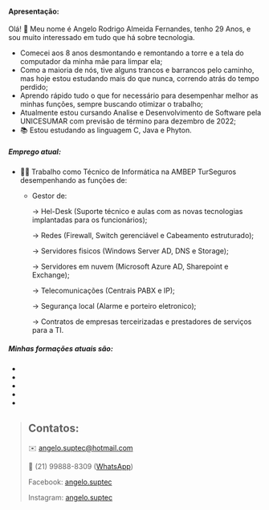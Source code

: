 #### Apresentação:
Olá! 👋 Meu nome é Angelo Rodrigo Almeida Fernandes, tenho 29 Anos, e sou muito interessado em tudo que há sobre tecnologia.
- Comecei aos 8 anos desmontando e remontando a torre e a tela do computador da minha mãe para limpar ela;
- Como a maioria de nós, tive alguns trancos e barrancos pelo caminho, mas hoje estou estudando mais do que nunca, correndo atrás do tempo perdido;
- Aprendo rápido tudo o que for necessário para desempenhar melhor as minhas funções, sempre buscando otimizar o trabalho;
- Atualmente estou cursando Analise e Desenvolvimento de Software pela UNICESUMAR com previsão de término para dezembro de 2022;
- 📚 Estou estudando as linguagem C, Java e Phyton.

##### Emprego atual:
* 👨‍💻 Trabalho como Técnico de Informática na AMBEP TurSeguros desempenhando as funções de:
    - Gestor de:

        -> Hel-Desk (Suporte técnico e aulas com as novas tecnologias implantadas para os funcionários);
        
        -> Redes (Firewall, Switch gerenciável e Cabeamento estruturado);
        
        -> Servidores fisicos (Windows Server AD, DNS e Storage);
        
        -> Servidores em nuvem (Microsoft Azure AD, Sharepoint e Exchange);
        
        -> Telecomunicações (Centrais PABX e IP);
        
        -> Segurança local (Alarme e porteiro eletronico);
        
        -> Contratos de empresas terceirizadas e prestadores de serviços para a TI.

##### Minhas formações atuais são:
-
-
-
-
-

> ## Contatos:
>
> ✉️ angelo.suptec@hotmail.com
>
> 📱 (21) 99888-8309 ([WhatsApp][zap])
>
>  Facebook: [angelo.suptec][face]
>
>  Instagram: [angelo.suptec][insta]

[zap]: <https://wa.me/+5521998888309>
[face]: <https://www.facebook.com/angelo.suptec>
[insta]: <https://www.instagram.com/angelo.suptec>